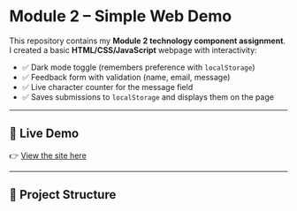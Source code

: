 # Module 2 – Simple Web Demo

This repository contains my **Module 2 technology component assignment**.  
I created a basic **HTML/CSS/JavaScript** webpage with interactivity:

- ✅ Dark mode toggle (remembers preference with `localStorage`)  
- ✅ Feedback form with validation (name, email, message)  
- ✅ Live character counter for the message field  
- ✅ Saves submissions to `localStorage` and displays them on the page  

---

## 🚀 Live Demo
👉 [View the site here](https://alexamf.github.io/module2_try/)  

---

## 📂 Project Structure
